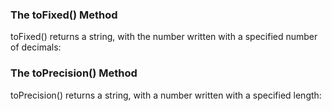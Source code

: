### The toFixed() Method
 toFixed() returns a string, with the number written with a specified number of decimals:
 
 
 ### The toPrecision() Method
 toPrecision() returns a string, with a number written with a specified length:




